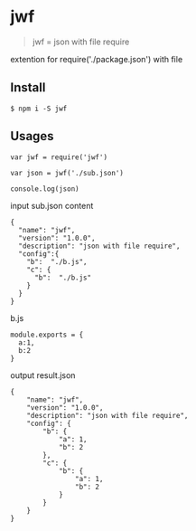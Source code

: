 # jwf

> jwf = json with file require

extention for require('./package.json') with file

## Install

```
$ npm i -S jwf
```

## Usages

```
var jwf = require('jwf')

var json = jwf('./sub.json')

console.log(json)
```

input sub.json content

```
{
  "name": "jwf",
  "version": "1.0.0",
  "description": "json with file require",
  "config":{
    "b":  "./b.js",
    "c": {
      "b":  "./b.js"
    }
  }
}
```

b.js

```
module.exports = {
  a:1,
  b:2
}
```

output result.json

```
{
    "name": "jwf",
    "version": "1.0.0",
    "description": "json with file require",
    "config": {
        "b": {
            "a": 1,
            "b": 2
        },
        "c": {
            "b": {
                "a": 1,
                "b": 2
            }
        }
    }
}
```

